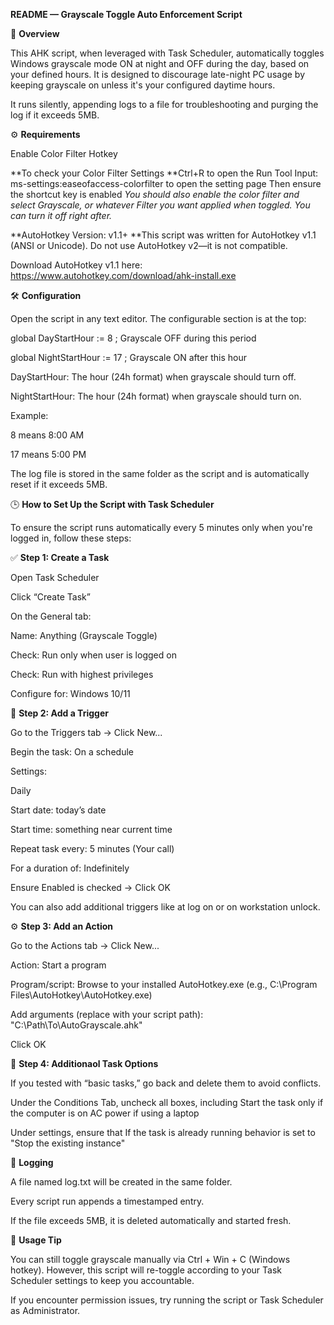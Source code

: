 **README — Grayscale Toggle Auto Enforcement Script**

📜 **Overview**

This AHK script, when leveraged with Task Scheduler, automatically toggles Windows grayscale mode ON at night and OFF during the day, based on your defined hours. It is designed to discourage late-night PC usage by keeping grayscale on unless it's your configured daytime hours.

It runs silently, appending logs to a file for troubleshooting and purging the log if it exceeds 5MB.

⚙️ **Requirements**

Enable Color Filter Hotkey

**To check your Color Filter Settings
**Ctrl+R to open the Run Tool
Input: ms-settings:easeofaccess-colorfilter to open the setting page
Then ensure the shortcut key is enabled
_You should also enable the color filter and select Grayscale, or whatever Filter you want applied when toggled. You can turn it off right after._

**AutoHotkey Version: v1.1+
**This script was written for AutoHotkey v1.1 (ANSI or Unicode).
Do not use AutoHotkey v2—it is not compatible.

Download AutoHotkey v1.1 here:
https://www.autohotkey.com/download/ahk-install.exe

🛠 **Configuration**

Open the script in any text editor. The configurable section is at the top:

global DayStartHour := 8       ; Grayscale OFF during this period

global NightStartHour := 17    ; Grayscale ON after this hour

DayStartHour: The hour (24h format) when grayscale should turn off.

NightStartHour: The hour (24h format) when grayscale should turn on.

Example:

8 means 8:00 AM

17 means 5:00 PM

The log file is stored in the same folder as the script and is automatically reset if it exceeds 5MB.

🕒 **How to Set Up the Script with Task Scheduler**

To ensure the script runs automatically every 5 minutes only when you're logged in, follow these steps:

✅ **Step 1: Create a Task**

Open Task Scheduler

Click “Create Task”

On the General tab:

Name: Anything (Grayscale Toggle)

Check: Run only when user is logged on

Check: Run with highest privileges

Configure for: Windows 10/11

🔁 **Step 2: Add a Trigger**

Go to the Triggers tab → Click New...

Begin the task: On a schedule

Settings:

Daily

Start date: today’s date

Start time: something near current time

Repeat task every: 5 minutes (Your call)

For a duration of: Indefinitely

Ensure Enabled is checked → Click OK

You can also add additional triggers like at log on or on workstation unlock.

⚙️ **Step 3: Add an Action**

Go to the Actions tab → Click New...

Action: Start a program

Program/script:
Browse to your installed AutoHotkey.exe
(e.g., C:\Program Files\AutoHotkey\AutoHotkey.exe)

Add arguments (replace with your script path):
"C:\Path\To\AutoGrayscale.ahk"

Click OK

🧹 **Step 4: Additionaol Task Options**

If you tested with “basic tasks,” go back and delete them to avoid conflicts.

Under the Conditions Tab, uncheck all boxes, including Start the task only if the computer is on AC power if using a laptop

Under settings, ensure that If the task is already running behavior is set to "Stop the existing instance"


📓 **Logging**

A file named log.txt will be created in the same folder.

Every script run appends a timestamped entry.

If the file exceeds 5MB, it is deleted automatically and started fresh.

📴 **Usage Tip**

You can still toggle grayscale manually via Ctrl + Win + C (Windows hotkey).
However, this script will re-toggle according to your Task Scheduler settings to keep you accountable.

If you encounter permission issues, try running the script or Task Scheduler as Administrator.
